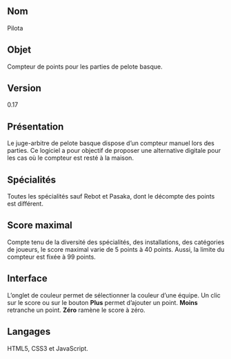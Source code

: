 ## Nom
Pilota
## Objet
Compteur de points pour les parties de pelote basque.
## Version
0.17
## Présentation
Le juge-arbitre de pelote basque dispose d’un compteur manuel lors des parties. Ce logiciel a pour objectif de proposer une alternative digitale pour les cas où le compteur est resté à la maison.
## Spécialités
Toutes les spécialités sauf Rebot et Pasaka, dont le décompte des points est différent.
## Score maximal
Compte tenu de la diversité des spécialités, des installations, des catégories de joueurs, le score maximal varie de 5 points à 40 points. Aussi, la limite du compteur est fixée à 99 points.
## Interface
L’onglet de couleur permet de sélectionner la couleur d’une équipe. Un clic sur le score ou sur le bouton **Plus** permet d’ajouter un point. **Moins** retranche un point. **Zéro** ramène le score à zéro.
## Langages
HTML5, CSS3 et JavaScript.

